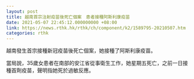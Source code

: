 ```yaml
---
layout: post
title: 越南首宗注射疫苗後死亡個案　患者接種阿斯利康疫苗
date: 2021-05-07 22:45:12.000000000 +08:00
link: https://news.rthk.hk/rthk/ch/component/k2/1589795-20210507.htm
categories: rthk
---
```


越南發生首宗接種新冠疫苗後死亡個案，她接種了阿斯利康疫苗。

當局說，35歲女患者在南部的安江省從事衛生工作，她星期五死亡，之前一日接種首劑疫苗，聲明指她死於過敏反應。
